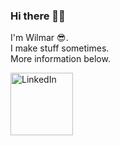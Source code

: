 ### Hi there 👋🏻
I'm Wilmar 😎.\
I make stuff sometimes.\
More information below.

[<img src="https://img.shields.io/badge/LinkedIn-blue?style=flat&logo=linkedin&labelColor=blue" alt="LinkedIn" title="LinkedIn" width="100px"/>](https://www.linkedin.com/in/wilmar-jongkind-b17094181/)
